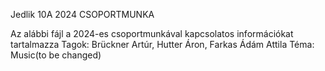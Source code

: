 Jedlik 10A 2024 CSOPORTMUNKA

Az alábbi fájl a 2024-es csoportmunkával kapcsolatos információkat tartalmazza
Tagok: Brückner Artúr, Hutter Áron, Farkas Ádám Attila
Téma: Music(to be changed)


